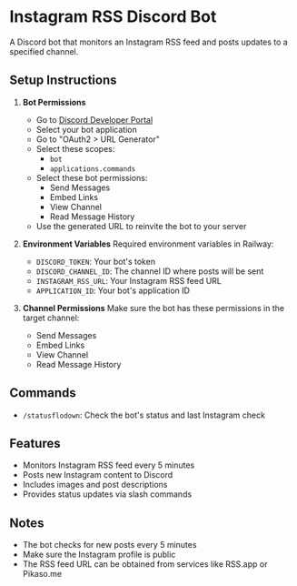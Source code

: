# Instagram RSS Discord Bot

A Discord bot that monitors an Instagram RSS feed and posts updates to a specified channel.

## Setup Instructions

1. **Bot Permissions**
   - Go to [Discord Developer Portal](https://discord.com/developers/applications)
   - Select your bot application
   - Go to "OAuth2 > URL Generator"
   - Select these scopes:
     - `bot`
     - `applications.commands`
   - Select these bot permissions:
     - Send Messages
     - Embed Links
     - View Channel
     - Read Message History
   - Use the generated URL to reinvite the bot to your server

2. **Environment Variables**
   Required environment variables in Railway:
   - `DISCORD_TOKEN`: Your bot's token
   - `DISCORD_CHANNEL_ID`: The channel ID where posts will be sent
   - `INSTAGRAM_RSS_URL`: Your Instagram RSS feed URL
   - `APPLICATION_ID`: Your bot's application ID

3. **Channel Permissions**
   Make sure the bot has these permissions in the target channel:
   - Send Messages
   - Embed Links
   - View Channel
   - Read Message History

## Commands
- `/statusflodown`: Check the bot's status and last Instagram check

## Features
- Monitors Instagram RSS feed every 5 minutes
- Posts new Instagram content to Discord
- Includes images and post descriptions
- Provides status updates via slash commands

## Notes
- The bot checks for new posts every 5 minutes
- Make sure the Instagram profile is public
- The RSS feed URL can be obtained from services like RSS.app or Pikaso.me